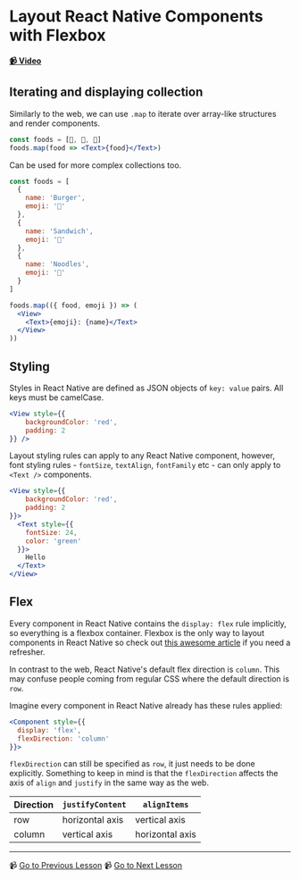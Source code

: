 # Layout React Native Components with Flexbox

**[📹 Video](https://egghead.io/lessons/react-native-layout-react-native-components-with-flexbox)**

## Iterating and displaying collection

Similarly to the web, we can use `.map` to iterate over array-like structures and render components.

```jsx
const foods = [🍔, 🥪, 🍜]
foods.map(food => <Text>{food}</Text>)
```

Can be used for more complex collections too.

```jsx
const foods = [
  {
    name: 'Burger',
    emoji: '🍔'
  },
  {
    name: 'Sandwich',
    emoji: '🥪'
  },
  {
    name: 'Noodles',
    emoji: '🍜'
  }
]

foods.map(({ food, emoji }) => (
  <View>
    <Text>{emoji}: {name}</Text>
  </View>
))
```

## Styling

Styles in React Native are defined as JSON objects of `key: value` pairs. All keys must be camelCase.

```jsx
<View style={{
    backgroundColor: 'red',
    padding: 2
}} />
```

Layout styling rules can apply to any React Native component, however, font styling rules - `fontSize`, `textAlign`, `fontFamily` etc - can only apply to `<Text />` components.

```jsx
<View style={{
    backgroundColor: 'red',
    padding: 2
}}>
  <Text style={{
    fontSize: 24,
    color: 'green'
  }}>
    Hello
  </Text>
</View>
```

## Flex

Every component in React Native contains the `display: flex` rule implicitly, so everything is a flexbox container. Flexbox is the only way to layout components in React Native so check out [this awesome article](https://css-tricks.com/snippets/css/a-guide-to-flexbox/) if you need a refresher.

In contrast to the web, React Native's default flex direction is `column`. This may confuse people coming from regular CSS where the default direction is `row`.

Imagine every component in React Native already has these rules applied:

```jsx
<Component style={{
  display: 'flex',
  flexDirection: 'column'
}}>
```

`flexDirection` can still be specified as `row`, it just needs to be done explicitly. Something to keep in mind is that the `flexDirection` affects the axis of `align` and `justify` in the same way as the web.

| Direction  | `justifyContent`   | `alignItems`    |
| ---------- | ------------------ | --------------- |
| row        | horizontal axis    | vertical axis   |
| column     | vertical axis      | horizontal axis |

---

📹 [Go to Previous Lesson](https://egghead.io/lessons/react-native-display-and-format-text-in-a-react-native-application)
📹 [Go to Next Lesson](https://egghead.io/lessons/react-native-style-components-in-a-react-native-app-with-stylesheet)
